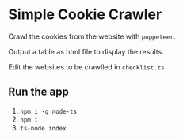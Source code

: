 # Simple Cookie Crawler 

Crawl the cookies from the website with `puppeteer`.

Output a table as html file to display the results. 

Edit the websites to be crawlled in `checklist.ts`

## Run the app
1. `npm i -g node-ts`
2. `npm i`
3. `ts-node index`
